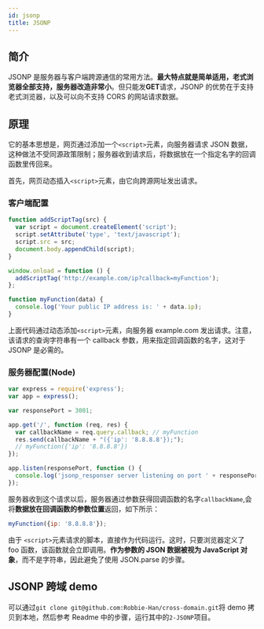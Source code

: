 ```yaml
---
id: jsonp
title: JSONP
---
```


## 简介

JSONP 是服务器与客户端跨源通信的常用方法。**最大特点就是简单适用，老式浏览器全部支持，服务器改造非常小**。但只能发**GET**请求，JSONP 的优势在于支持老式浏览器，以及可以向不支持 CORS 的网站请求数据。

## 原理

它的基本思想是，网页通过添加一个`<script>`元素，向服务器请求 JSON 数据，这种做法不受同源政策限制；服务器收到请求后，将数据放在一个指定名字的回调函数里传回来。

首先，网页动态插入`<script>`元素，由它向跨源网址发出请求。

### 客户端配置

```js
function addScriptTag(src) {
  var script = document.createElement('script');
  script.setAttribute('type', 'text/javascript');
  script.src = src;
  document.body.appendChild(script);
}

window.onload = function () {
  addScriptTag('http://example.com/ip?callback=myFunction');
};

function myFunction(data) {
  console.log('Your public IP address is: ' + data.ip);
}
```

上面代码通过动态添加`<script>`元素，向服务器 example.com 发出请求。注意，该请求的查询字符串有一个 callback 参数，用来指定回调函数的名字，这对于 JSONP 是必需的。

### 服务器配置(Node)

```js
var express = require('express');
var app = express();

var responsePort = 3001;

app.get('/', function (req, res) {
  var callbackName = req.query.callback; // myFunction
  res.send(callbackName + "({'ip': '8.8.8.8'});");
  // myFunction({'ip': '8.8.8.8'})
});

app.listen(responsePort, function () {
  console.log('jsonp_responser server listening on port ' + responsePort);
});
```

服务器收到这个请求以后，服务器通过参数获得回调函数的名字`callbackName`,会将**数据放在回调函数的参数位置**返回，如下所示：

```js
myFunction({ip: '8.8.8.8'});
```

由于 `<script>`元素请求的脚本，直接作为代码运行。这时，只要浏览器定义了 foo 函数，该函数就会立即调用。**作为参数的 JSON 数据被视为 JavaScript 对象**，而不是字符串，因此避免了使用 JSON.parse 的步骤。

## JSONP 跨域 demo

可以通过`git clone git@github.com:Robbie-Han/cross-domain.git`将 demo 拷贝到本地，然后参考 Readme 中的步骤，运行其中的`2-JSONP`项目。
